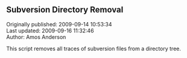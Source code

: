## Subversion Directory Removal  
Originally published: 2009-09-14 10:53:34  
Last updated: 2009-09-16 11:32:46  
Author: Amos Anderson  
  
This script removes all traces of subversion files from a directory tree.